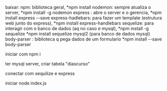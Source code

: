 baixar: npm: biblioteca geral,                                                                                      *npm install
nodemon: sempre atualiza o server,                                                                                   *npm install -g nodemon
express : abre o server e o gerencia,                                                                               *npm install express --save
 express-hadlebars: para fazer um template (estrutura web junto do express),                                        *npm install express-handlebars
  sequelize: para interagir com o banco de dados (aq no caso e mysql),                                               *npm install -g sequelize 
                                                                                                                    *npm install sequelize mysql2 (para banco de dados mysql)
body-parser : biblioteca q pega dados de um formulario                                                              *npm install --save body-parser

iniciar com npm i

ter mysql server, criar tabela "diascurso"

conectar com sequilize e express

iniciar node index.js
                                                                    
